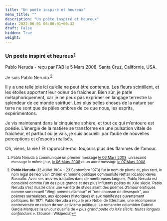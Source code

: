 ```yaml
---
title: "Un poète inspiré et heureux"
menu_title: ""
description: "Un poète inspiré et heureux"
date: 2022-06-01 06:00:01+00:32
draft: False
hidden: True
weight:
---
```

### Un poète inspiré et heureux<sup id="a1">[1](#f1)</sup>

Pablo Neruda - reçu par FAB le 5 Mars 2008, Santa Cruz, Californie, USA.

Je suis Pablo Neruda.<sup id="a2">[2](#f2)</sup>

Il y a une telle joie ici qu’elle ne peut être contenue. Les fleurs scintillent, et les étoiles apportent leur odeur de fraîcheur. Bien sûr, je parle métaphoriquement, car je ne peux pas exprimer en langage terrestre la splendeur de ce monde spirituel. Les plus belles choses de la nature sur terre ne sont que de pâles ombres de ce que nous, les esprits, expérimentons.

Je vis maintenant dans la cinquième sphère, et tout ce qui m’entoure est poésie. L’énergie de la matière se transforme en une pulsation vitale de fraîcheur, et partout où je vais, je suis accueilli par l’aube de nouvelles perceptions et d’espoirs réalisés.

Oh, viens, la vie ! Et rapproche-moi toujours plus des flammes de l’amour.
<small>
1. <large id="f1"> Pablo Neruda a communiqué un premier message [le 06 Mars 2008](/fr-contemporary-messages/fr-contemporary-messages-by-date-order/fr-contemporary-messages-2008/fr-2008-3-6-1-fab-pablo-neruda/), un second message le même jour, [le 06 Mars 2008](/fr-contemporary-messages/fr-contemporary-messages-by-date-order/fr-contemporary-messages-2008/fr-2008-3-6-2-fab-pablo-neruda/)  et un autre message [le 07 Mars 2008](/fr-contemporary-messages/fr-contemporary-messages-by-date-order/fr-contemporary-messages-2008/fr-2008-3-7-1-fab-pablo-neruda/)

2. <large id="f2"> **Pablo Neruda** (12 Juillet 1904 – 23 Septembre 1973) fut le nom de plume et, plus tard, le nom légal de l’écrivain Chilien et homme politique communiste Neftali Ricardo Reyes Basoalto. Avec ses œuvres traduites dans de nombreuses langues, Pablo Neruda est considéré comme l’un des plus grands et des plus influents poètes du XXe siècle. Pablo Neruda s’est illustré dans une variété de styles allant des poèmes d’amour érotiques comme son recueil "Vingt poèmes d’amour" et "une chanson de désespoir", aux poèmes surréalistes, aux épopées historiques et aux manifestes ouvertement politiques. En 1971, Pablo Neruda a reçu le prix Nobel de littérature, une récompense controversée en raison de son activisme politique. Le romancier colombien Gabriel Garcia Marquez l’a un jour qualifié de *« plus grand poète du XXe siècle, toutes langues confondues »*. (Source : Wikipedia)[↩](#a2)
